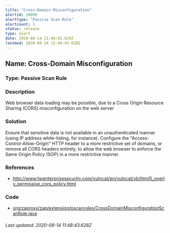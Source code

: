 ```yaml
---
title: "Cross-Domain Misconfiguration"
alertid: 10098
alerttype: "Passive Scan Rule"
alertcount: 1
status: release
type: alert
date: 2020-08-14 11:48:43.628Z
lastmod: 2020-08-14 11:48:43.628Z
---
```

## Name: Cross-Domain Misconfiguration

### Type: Passive Scan Rule


### Description

Web browser data loading may be possible, due to a Cross Origin Resource Sharing (CORS) misconfiguration on the web server

### Solution

Ensure that sensitive data is not available in an unauthenticated manner (using IP address white-listing, for instance).
Configure the "Access-Control-Allow-Origin" HTTP header to a more restrictive set of domains, or remove all CORS headers entirely, to allow the web browser to enforce the Same Origin Policy (SOP) in a more restrictive manner.

### References

* http://www.hpenterprisesecurity.com/vulncat/en/vulncat/vb/html5_overly_permissive_cors_policy.html

### Code

 * [org/zaproxy/zap/extension/pscanrules/CrossDomainMisconfigurationScanRule.java](https://github.com/zaproxy/zap-extensions/blob/master/addOns/pscanrules/src/main/java/org/zaproxy/zap/extension/pscanrules/CrossDomainMisconfigurationScanRule.java)

###### Last updated: 2020-08-14 11:48:43.628Z
